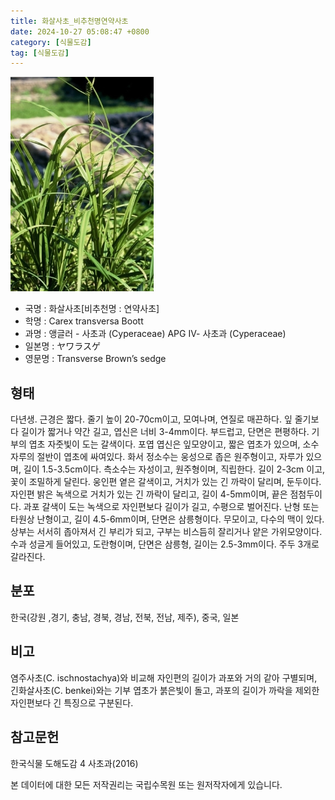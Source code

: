 ```yaml
---
title: 화살사초_비추천명연약사초
date: 2024-10-27 05:08:47 +0800
category: [식물도감]
tag: [식물도감]
---
```




![화살사초[비추천명 : 연약사초]](/assets/img/fileUpload/plants/basic/Cyperaceae/Carex/5178/1_th2.JPG)
- 국명 : 화살사초[비추천명 : 연약사초]
- 학명 : Carex transversa Boott
- 과명 : 앵글러 - 사초과 (Cyperaceae) APG Ⅳ- 사초과 (Cyperaceae)
- 일본명 : ヤワラスゲ
- 영문명 : Transverse Brown’s sedge


## 형태
다년생. 근경은 짧다. 줄기 높이 20-70cm이고, 모여나며, 연질로 매끈하다. 잎 줄기보다 길이가 짧거나 약간 길고, 엽신은 너비 3-4mm이다. 부드럽고, 단면은 편평하다. 기부의 엽초 자줏빛이 도는 갈색이다. 포엽 엽신은 잎모양이고, 짧은 엽초가 있으며, 소수 자루의 절반이 엽초에 싸여있다. 화서 정소수는 웅성으로 좁은 원주형이고, 자루가 있으며, 길이 1.5-3.5cm이다. 측소수는 자성이고, 원주형이며, 직립한다. 길이 2-3cm 이고, 꽃이 조밀하게 달린다. 웅인편 옅은 갈색이고, 거치가 있는 긴 까락이 달리며, 둔두이다. 자인편 밝은 녹색으로 거치가 있는 긴 까락이 달리고, 길이 4-5mm이며, 끝은 점첨두이다. 과포 갈색이 도는 녹색으로 자인편보다 길이가 길고, 수평으로 벌어진다. 난형 또는 타원상 난형이고, 길이 4.5-6mm이며, 단면은 삼릉형이다. 무모이고, 다수의 맥이 있다. 상부는 서서히 좁아져서 긴 부리가 되고, 구부는 비스듬히 잘리거나 얕은 가위모양이다. 수과 성글게 들어있고, 도란형이며, 단면은 삼릉형, 길이는 2.5-3mm이다. 주두 3개로 갈라진다.
## 분포
한국(강원 ,경기, 충남, 경북, 경남, 전북, 전남, 제주), 중국, 일본
## 비고
염주사초(C. ischnostachya)와 비교해 자인편의 길이가 과포와 거의 같아 구별되며, 긴화살사초(C. benkei)와는 기부 엽초가 붉은빛이 돌고, 과포의 길이가 까락을 제외한 자인편보다 긴 특징으로 구분된다.
## 참고문헌
한국식물 도해도감 4 사초과(2016)






본 데이터에 대한 모든 저작권리는 국립수목원 또는 원저작자에게 있습니다.
